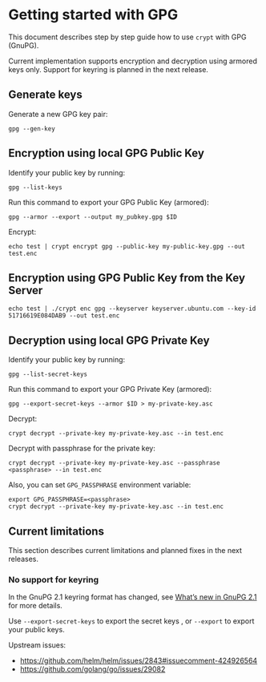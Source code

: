 # Getting started with GPG

This document describes step by step guide how to use `crypt` with GPG (GnuPG).

Current implementation supports encryption and decryption using armored keys only.
Support for keyring is planned in the next release.

## Generate keys

Generate a new GPG key pair:

    gpg --gen-key

## Encryption using local GPG Public Key

Identify your public key by running:

    gpg --list-keys

Run this command to export your GPG Public Key (armored):
    
    gpg --armor --export --output my_pubkey.gpg $ID
    
Encrypt:

    echo test | crypt encrypt gpg --public-key my-public-key.gpg --out test.enc 
       
## Encryption using GPG Public Key from the Key Server

    echo test | ./crypt enc gpg --keyserver keyserver.ubuntu.com --key-id 51716619E084DAB9 --out test.enc
       
## Decryption using local GPG Private Key

Identify your public key by running:

    gpg --list-secret-keys

Run this command to export your GPG Private Key (armored):
    
    gpg --export-secret-keys --armor $ID > my-private-key.asc   
    
Decrypt:

    crypt decrypt --private-key my-private-key.asc --in test.enc

Decrypt with passphrase for the private key: 

    crypt decrypt --private-key my-private-key.asc --passphrase <passphrase> --in test.enc

Also, you can set `GPG_PASSPHRASE` environment variable:
    
    export GPG_PASSPHRASE=<passphrase>
    crypt decrypt --private-key my-private-key.asc --in test.enc
    
## Current limitations

This section describes current limitations and planned fixes in the next releases. 

### No support for keyring

In the GnuPG 2.1 keyring format has changed, see [What’s new in GnuPG 2.1](https://www.gnupg.org/faq/whats-new-in-2.1.html) for more details.

Use `--export-secret-keys` to export the secret keys , or `--export` to export your public keys.

Upstream issues:
- https://github.com/helm/helm/issues/2843#issuecomment-424926564
- https://github.com/golang/go/issues/29082